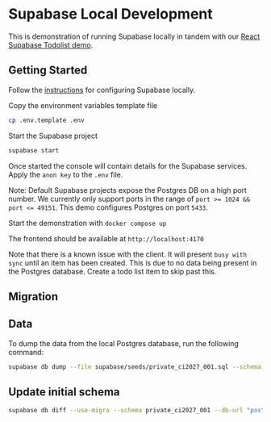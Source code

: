 # Supabase Local Development

This is demonstration of running Supabase locally in tandem with our [React Supabase Todolist demo](https://github.com/powersync-ja/powersync-js/tree/main/demos/react-supabase-todolist).

## Getting Started

Follow the [instructions](https://supabase.com/docs/guides/cli/getting-started) for configuring Supabase locally.

Copy the environment variables template file

```bash
cp .env.template .env
```

Start the Supabase project

```bash
supabase start
```

Once started the console will contain details for the Supabase services. Apply the `anon key` to the `.env` file.

Note: Default Supabase projects expose the Postgres DB on a high port number. We currently only support ports in the range of `port >= 1024 && port <= 49151`. This demo configures Postgres on port `5433`.

Start the demonstration with `docker compose up`

The frontend should be available at `http://localhost:4170`

Note that there is a known issue with the client. It will present `busy with sync` until an item has been created. This is due to no data being present in the Postgres database. Create a todo list item to skip past this.


## Migration

## Data

To dump the data from the local Postgres database, run the following command:

```bash
supabase db dump --file supabase/seeds/private_ci2027_001.sql --schema private_ci2027_001 --data-only --db-url "postgresql://postgres:postgres@127.0.0.1:54322/postgres" --keep-comments
```


## Update initial schema
```bash
supabase db diff --use-migra --schema private_ci2027_001 --db-url "postgresql://postgres:postgres@127.0.0.1:54322/postgres" -f private_ci2027_001.sql
```